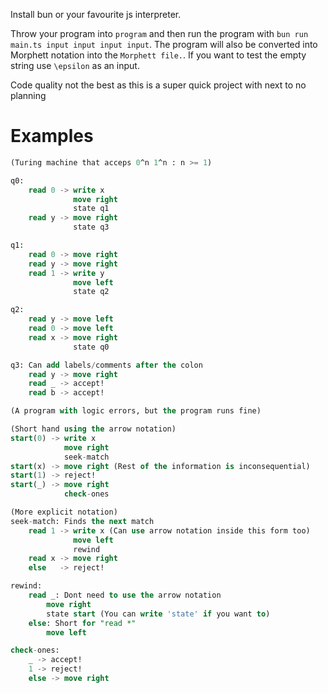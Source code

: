 Install bun or your favourite js interpreter.

Throw your program into `program` and then run the program with `bun run main.ts input input input input`. The program will also be converted into Morphett notation into the `Morphett file.`. If you want to test the empty string use `\epsilon` as an input.

Code quality not the best as this is a super quick project with next to no planning

# Examples
```sql
(Turing machine that acceps 0^n 1^n : n >= 1)

q0:
    read 0 -> write x
              move right
              state q1
    read y -> move right
              state q3

q1:
    read 0 -> move right
    read y -> move right
    read 1 -> write y
              move left
              state q2

q2:
    read y -> move left
    read 0 -> move left
    read x -> move right
              state q0

q3: Can add labels/comments after the colon
    read y -> move right
    read _ -> accept!
    read b -> accept!
```

```sql
(A program with logic errors, but the program runs fine)

(Short hand using the arrow notation)
start(0) -> write x
            move right
            seek-match
start(x) -> move right (Rest of the information is inconsequential)
start(1) -> reject!
start(_) -> move right
            check-ones

(More explicit notation)
seek-match: Finds the next match
    read 1 -> write x (Can use arrow notation inside this form too)
              move left
              rewind
    read x -> move right
    else   -> reject!

rewind:
    read _: Dont need to use the arrow notation
        move right
        state start (You can write 'state' if you want to)
    else: Short for "read *"
        move left

check-ones:
    _ -> accept!
    1 -> reject!
    else -> move right
```
